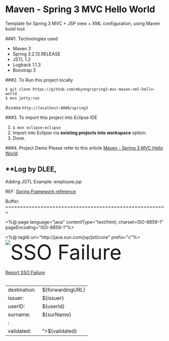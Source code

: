 Maven - Spring 3 MVC Hello World
===============================
Template for Spring 3 MVC + JSP view + XML configuration, using Maven build tool.

###1. Technologies used
* Maven 3
* Spring 3.2.13.RELEASE
* JSTL 1.2
* Logback 1.1.3
* Boostrap 3

###2. To Run this project locally
```shell
$ git clone https://github.com/mkyong/spring3-mvc-maven-xml-hello-world
$ mvn jetty:run
```
Access ```http://localhost:8080/spring3```

###3. To import this project into Eclipse IDE
1. ```$ mvn eclipse:eclipse```
2. Import into Eclipse via **existing projects into workspace** option.
3. Done.

###4. Project Demo
Please refer to this article [Maven - Spring 3 MVC Hello World ](http://www.mkyong.com/spring3/spring-3-mvc-hello-world-example/)


**Log by DLEE,
-----------------
Adding JSTL Example: employee.jsp


REF: 
[Spring Framework reference ](http://docs.spring.io/spring/docs/current/spring-framework-reference/htmlsingle/#mvc)






Buffer: =======================================================

<%@ page language="java" contentType="text/html; charset=ISO-8859-1"
    pageEncoding="ISO-8859-1"%>

<html><head>
  <%@ taglib uri="http://java.sun.com/jsp/jstl/core" prefix="c"%>
  <link rel="shortcut icon" href="https://portal.touchcommerce.com/portal/images/favicon.ico">
  <link rel="stylesheet" href="https://portal.touchcommerce.com/portal/portal.css">
  <link rel="stylesheet" href="https://portal.touchcommerce.com/portal/newLookUi/screen.css">
</head><body>
<div><img src="https://portal.touchcommerce.com/portal/newLookUi/apple-touch-icon.png"/><span style="font-size: 64px;vertical-align: top;">SSO&nbsp;Failure</span></div><br/>
<a href="mailto:support@touchcommerce.com?subject=SSO:%20Signon%20Failure&body=${msgBody}" class="i18n-button-orange">Report SSO Failure</a><br/>

<br/>
<table>
  <tr><td class="gwt-InlineLabel">destination:&nbsp;</td><td>${forwardingURL}</td></tr>
  <tr><td class="gwt-InlineLabel">issuer:&nbsp;</td><td>${issuer}</td></tr>
  <tr><td class="gwt-InlineLabel">userID:&nbsp;</td><td>${userId}</td></tr>
  <tr><td class="gwt-InlineLabel">surname:&nbsp;</td><td>${surName}</td></tr>
	<c:forEach items="${requestScope.xmlList}" var="xml">
	<tr><td class="gwt-InlineLabel"><c:out value="${xml.key}"></c:out>:&nbsp;</td><td><c:out value="${xml.value}"></c:out></td></tr>
	</c:forEach>
  <tr><td class="gwt-InlineLabel">validated:&nbsp;</td><td style="color: <c:out value="${validated ? 'green': 'red'}"/>">${validated}</td></tr>
</table>

</body></html>



